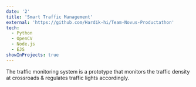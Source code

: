 ```yaml
---
date: '2'
title: 'Smart Traffic Management'
external: 'https://github.com/Hardik-hi/Team-Novus-Productathon'
tech:
  - Python
  - OpenCV
  - Node.js
  - EJS
showInProjects: true
---
```


The traffic monitoring system is a prototype that monitors the traffic density at crossroads & regulates traffic lights accordingly.
